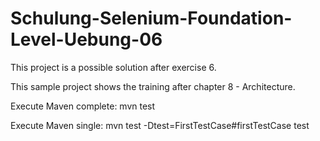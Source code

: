 # Schulung-Selenium-Foundation-Level-Uebung-06
This project is a possible solution after exercise 6.

This sample project shows the training after chapter 8 - Architecture.

Execute Maven complete: mvn test

Execute Maven single: mvn test -Dtest=FirstTestCase#firstTestCase test
